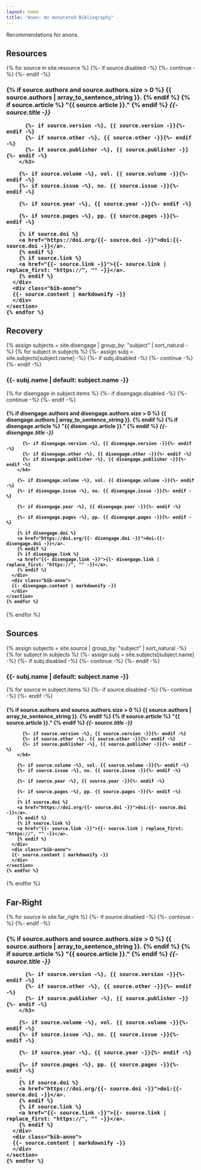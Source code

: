 ```yaml
---
layout: home
title: "Anon: An Annotated Bibliography"
---
```


Recommendations for anons.

<section>
  <h2>Resources</h2>
      {% for source in site.resource %}
      {%- if source.disabled -%}
          {%- continue -%}
      {%- endif -%}
      <section class="bib">
          <div class="bib-title">
<h3 class="bib-heading">
{% if source.authors and source.authors.size > 0 %}
{{ source.authors | array_to_sentence_string }}.
{% endif %}
{% if source.article %}
"{{ source.article }}."
{% endif %}
<i>{{- source.title -}}</i>

          {%- if source.version -%}, {{ source.version -}}{%- endif -%}
          {%- if source.other -%}, {{ source.other -}}{%- endif -%}
          {%- if source.publisher -%}, {{ source.publisher -}}{%- endif -%}
        </h3>
  
        {%- if source.volume -%}, vol. {{ source.volume -}}{%- endif -%}
        {%- if source.issue -%}, no. {{ source.issue -}}{%- endif -%}
  
        {%- if source.year -%}, {{ source.year -}}{%- endif -%}
  
        {%- if source.pages -%}, pp. {{ source.pages -}}{%- endif -%}
        .
        {% if source.doi %}
        <a href="https://doi.org/{{- source.doi -}}">doi:{{- source.doi -}}</a>.
        {% endif %}
        {% if source.link %}
        <a href="{{- source.link -}}">{{- source.link | replace_first: "https://", "" -}}</a>.
        {% endif %}
      </div>
      <div class="bib-anno">
      {{- source.content | markdownify -}}
      </div>
    </section>
    {% endfor %}
</section>

<section>
    <h2>Recovery</h2>
{% assign subjects = site.disengage | group_by: "subject" | sort_natural -%}
{% for subject in subjects %}
  {%- assign subj = site.subjects[subject.name] -%}
  {%- if subj.disabled -%}
    {%- continue -%}
  {%- endif -%}

  <section>
    <h3>{{- subj.name | default: subject.name -}}</h3>
    {% for disengage in subject.items %}
    {%- if disengage.disabled -%}
      {%- continue -%}
    {%- endif -%}
    <section class="bib">
      <div class="bib-title">
        <h4 class="bib-heading">
          {% if disengage.authors and disengage.authors.size > 0 %}
            {{ disengage.authors | array_to_sentence_string }}.
          {% endif %}
          {% if disengage.article %}
          "{{ disengage.article }}."
          {% endif %}
          <i>{{- disengage.title -}}</i>

          {%- if disengage.version -%}, {{ disengage.version -}}{%- endif -%}
          {%- if disengage.other -%}, {{ disengage.other -}}{%- endif -%}
          {%- if disengage.publisher -%}, {{ disengage.publisher -}}{%- endif -%}
        </h4>
  
        {%- if disengage.volume -%}, vol. {{ disengage.volume -}}{%- endif -%}
        {%- if disengage.issue -%}, no. {{ disengage.issue -}}{%- endif -%}
  
        {%- if disengage.year -%}, {{ disengage.year -}}{%- endif -%}
  
        {%- if disengage.pages -%}, pp. {{ disengage.pages -}}{%- endif -%}
        .
        {% if disengage.doi %}
        <a href="https://doi.org/{{- disengage.doi -}}">doi:{{- disengage.doi -}}</a>.
        {% endif %}
        {% if disengage.link %}
        <a href="{{- disengage.link -}}">{{- disengage.link | replace_first: "https://", "" -}}</a>.
        {% endif %}
      </div>
      <div class="bib-anno">
      {{- disengage.content | markdownify -}}
      </div>
    </section>
    {% endfor %}
  </section>
{% endfor %}
</section>

<section>
    <h2>Sources</h2>
{% assign subjects = site.source | group_by: "subject" | sort_natural -%}
{% for subject in subjects %}
  {%- assign subj = site.subjects[subject.name] -%}
  {%- if subj.disabled -%}
    {%- continue -%}
  {%- endif -%}

  <section>
    <h3>{{- subj.name | default: subject.name -}}</h3>
    {% for source in subject.items %}
    {%- if source.disabled -%}
      {%- continue -%}
    {%- endif -%}
    <section class="bib">
      <div class="bib-title">
        <h4 class="bib-heading">
          {% if source.authors and source.authors.size > 0 %}
            {{ source.authors | array_to_sentence_string }}.
          {% endif %}
          {% if source.article %}
          "{{ source.article }}."
          {% endif %}
          <i>{{- source.title -}}</i>

          {%- if source.version -%}, {{ source.version -}}{%- endif -%}
          {%- if source.other -%}, {{ source.other -}}{%- endif -%}
          {%- if source.publisher -%}, {{ source.publisher -}}{%- endif -%}
        </h4>
  
        {%- if source.volume -%}, vol. {{ source.volume -}}{%- endif -%}
        {%- if source.issue -%}, no. {{ source.issue -}}{%- endif -%}
  
        {%- if source.year -%}, {{ source.year -}}{%- endif -%}
  
        {%- if source.pages -%}, pp. {{ source.pages -}}{%- endif -%}
        .
        {% if source.doi %}
        <a href="https://doi.org/{{- source.doi -}}">doi:{{- source.doi -}}</a>.
        {% endif %}
        {% if source.link %}
        <a href="{{- source.link -}}">{{- source.link | replace_first: "https://", "" -}}</a>.
        {% endif %}
      </div>
      <div class="bib-anno">
      {{- source.content | markdownify -}}
      </div>
    </section>
    {% endfor %}
  </section>
{% endfor %}
</section>

<section>
  <h2>Far-Right</h2>
      {% for source in site.far_right %}
      {%- if source.disabled -%}
          {%- continue -%}
      {%- endif -%}
      <section class="bib">
          <div class="bib-title">
<h3 class="bib-heading">
{% if source.authors and source.authors.size > 0 %}
{{ source.authors | array_to_sentence_string }}.
{% endif %}
{% if source.article %}
"{{ source.article }}."
{% endif %}
<i>{{- source.title -}}</i>

          {%- if source.version -%}, {{ source.version -}}{%- endif -%}
          {%- if source.other -%}, {{ source.other -}}{%- endif -%}
          {%- if source.publisher -%}, {{ source.publisher -}}{%- endif -%}
        </h3>
  
        {%- if source.volume -%}, vol. {{ source.volume -}}{%- endif -%}
        {%- if source.issue -%}, no. {{ source.issue -}}{%- endif -%}
  
        {%- if source.year -%}, {{ source.year -}}{%- endif -%}
  
        {%- if source.pages -%}, pp. {{ source.pages -}}{%- endif -%}
        .
        {% if source.doi %}
        <a href="https://doi.org/{{- source.doi -}}">doi:{{- source.doi -}}</a>.
        {% endif %}
        {% if source.link %}
        <a href="{{- source.link -}}">{{- source.link | replace_first: "https://", "" -}}</a>.
        {% endif %}
      </div>
      <div class="bib-anno">
      {{- source.content | markdownify -}}
      </div>
    </section>
    {% endfor %}
</section>
